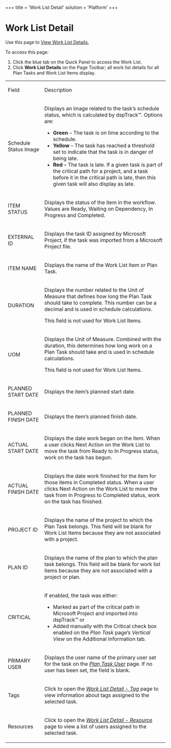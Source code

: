 +++
title = 'Work List Detail'
solution = 'Platform'
+++

# Work List Detail

<div class="use">

Use this page to [View Work List
Details.](../Use_Cases/View_Work_List_Details)

</div>

To access this page:

1.  Click the blue tab on the Quick Panel to access the Work List.
2.  Click **Work List Details** on the Page Toolbar; all work list
    details for all Plan Tasks and Work List Items display.

<table>
<tbody>
<tr class="odd">
<td><p>Field</p></td>
<td><p>Description</p></td>
</tr>
<tr class="even">
<td><p>Schedule Status Image</p></td>
<td><p>Displays an image related to the task’s schedule status, which is calculated by dspTrack™. Options are:</p>
<ul>
<li><strong>Green</strong> – The task is on time according to the schedule.</li>
<li><strong>Yellow</strong> – The task has reached a threshold set to indicate that the task is in danger of being late.</li>
<li><strong>Red</strong> – The task is late. If a given task is part of the critical path for a project, and a task before it in the critical path is late, then this given task will also display as late.</li>
</ul></td>
</tr>
<tr class="odd">
<td><p>ITEM STATUS</p></td>
<td><p>Displays the status of the item in the workflow. Values are Ready, Waiting on Dependency, In Progress and Completed.</p></td>
</tr>
<tr class="even">
<td><p>EXTERNAL ID</p></td>
<td><p>Displays the task ID assigned by Microsoft Project, if the task was imported from a Microsoft Project file.</p></td>
</tr>
<tr class="odd">
<td><p>ITEM NAME</p></td>
<td><p>Displays the name of the Work List Item or Plan Task.</p></td>
</tr>
<tr class="even">
<td><p>DURATION</p></td>
<td><p>Displays the number related to the Unit of Measure that defines how long the Plan Task should take to complete. This number can be a decimal and is used in schedule calculations.</p>
<p>This field is not used for Work List Items.</p></td>
</tr>
<tr class="odd">
<td><p>UOM</p></td>
<td><p>Displays the Unit of Measure. Combined with the duration, this determines how long work on a Plan Task should take and is used in schedule calculations.</p>
<p>This field is not used for Work List Items.</p></td>
</tr>
<tr class="even">
<td><p>PLANNED START DATE</p></td>
<td><p>Displays the item’s planned start date.</p></td>
</tr>
<tr class="odd">
<td><p>PLANNED FINISH DATE</p></td>
<td><p>Displays the item’s planned finish date.</p></td>
</tr>
<tr class="even">
<td><p>ACTUAL START DATE</p></td>
<td><p>Displays the date work began on the item. When a user clicks Next Action on the Work List to move the task from Ready to In Progress status, work on the task has begun.</p></td>
</tr>
<tr class="odd">
<td><p>ACTUAL FINISH DATE</p></td>
<td><p>Displays the date work finished for the item for those items in Completed status. When a user clicks Next Action on the Work List to move the task from In Progress to Completed status, work on the task has finished.</p></td>
</tr>
<tr class="even">
<td><p>PROJECT ID</p></td>
<td><p>Displays the name of the project to which the Plan Task belongs. This field will be blank for Work List Items because they are not associated with a project.</p></td>
</tr>
<tr class="odd">
<td><p>PLAN ID</p></td>
<td><p>Displays the name of the plan to which the plan task belongs. This field will be blank for work list items because they are not associated with a project or plan.</p></td>
</tr>
<tr class="even">
<td><p>CRITICAL</p></td>
<td><p>If enabled, the task was either:</p>
<ul>
<li>Marked as part of the critical path in Microsoft Project and imported into dspTrack™ or</li>
<li>Added manually with the Critical check box enabled on the <em>Plan Task</em> page’s <em>Vertical View</em> on the Additional Information tab.</li>
</ul></td>
</tr>
<tr class="odd">
<td><p>PRIMARY USER</p></td>
<td><p>Displays the user name of the primary user set for the task on the <em><a href="Plan_Task_User">Plan Task User</a></em> page. If no user has been set, the field is blank.</p></td>
</tr>
<tr class="even">
<td><p>Tags</p></td>
<td><p>Click to open the <em><a href="Work_List_Detail_Tag">Work List Detail - Tag</a></em> page to view information about tags assigned to the selected task.</p></td>
</tr>
<tr class="odd">
<td><p>Resources</p></td>
<td><p>Click to open the <em><a href="Work_List_Detail_Resource"><em>Work List Detail - Resource</em></a></em> page to view a list of users assigned to the selected task.</p></td>
</tr>
</tbody>
</table>
